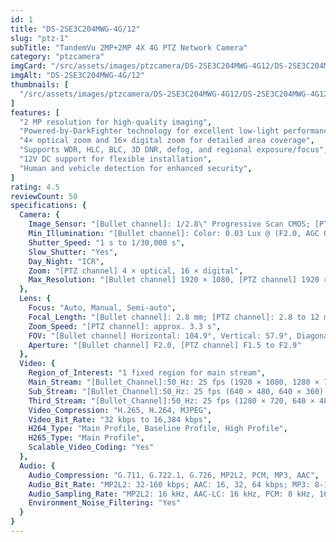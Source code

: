 ```yaml
---
id: 1
title: "DS-2SE3C204MWG-4G/12"
slug: "ptz-1"
subTitle: "TandemVu 2MP+2MP 4X 4G PTZ Network Camera"
category: "ptzcamera"
imgCard: "/src/assets/images/ptzcamera/DS-2SE3C204MWG-4G12/DS-2SE3C204MWG-4G12-1.png"
imgAlt: "DS-2SE3C204MWG-4G/12"
thumbnails: [
  "/src/assets/images/ptzcamera/DS-2SE3C204MWG-4G12/DS-2SE3C204MWG-4G12-1.png",
]
features: [
  "2 MP resolution for high-quality imaging",
  "Powered-by-DarkFighter technology for excellent low-light performance",
  "4× optical zoom and 16× digital zoom for detailed area coverage",
  "Supports WDR, HLC, BLC, 3D DNR, defog, and regional exposure/focus",
  "12V DC support for flexible installation",
  "Human and vehicle detection for enhanced security",
]
rating: 4.5
reviewCount: 50
specifications: {
  Camera: {
    Image_Sensor: "[Bullet channel]: 1/2.8\" Progressive Scan CMOS; [PTZ channel]: 1/2.8\" progressive scan CMOS",
    Min_Illumination: "[Bullet channel]: Color: 0.03 Lux @ (F2.0, AGC ON), B/W: 0.01 Lux @ (F2.0, AGC ON), 0 Lux with IR; [PTZ channel]: Color: 0.01 Lux @ (F1.5, AGC ON), B/W: 0.005Lux @ (F1.5, AGC ON), 0 Lux with IR",
    Shutter_Speed: "1 s to 1/30,000 s",
    Slow_Shutter: "Yes",
    Day_Night: "ICR",
    Zoom: "[PTZ channel] 4 × optical, 16 × digital",
    Max_Resolution: "[Bullet channel] 1920 × 1080, [PTZ channel] 1920 × 1080"
  },
  Lens: {
    Focus: "Auto, Manual, Semi-auto",
    Focal_Length: "[Bullet channel]: 2.8 mm; [PTZ channel]: 2.8 to 12 mm, 4 × optical",
    Zoom_Speed: "[PTZ channel]: approx. 3.3 s",
    FOV: "[Bullet channel] Horizontal: 104.9°, Vertical: 57.9°, Diagonal: 122.8°; [PTZ channel] Horizontal: 92° to 33°, Vertical: 49° to 18.2°, Diagonal: 104° to 37.7°",
    Aperture: "[Bullet channel] F2.0, [PTZ channel] F1.5 to F2.9"
  },
  Video: {
    Region_of_Interest: "1 fixed region for main stream",
    Main_Stream: "[Bullet_Channel]:50_Hz: 25 fps (1920 × 1080, 1280 × 720),60_Hz:30 fps (1920 × 1080, 1280 × 720);[PTZ_Channel]:50_Hz: 25 fps (1920 × 1080, 1280 × 720),60_Hz:30 fps (1920 × 1080, 1280 × 720)",
    Sub_Stream: "[Bullet_Channel]:50_Hz: 25 fps (640 × 480, 640 × 360),60_Hz:30 fps (640 × 480, 640 × 360);[PTZ_Channel]:50_Hz: 25 fps (640 × 480, 640 × 360),60_Hz:30 fps (640 × 480, 640 × 360)",
    Third_Stream: "[Bullet_Channel]:50_Hz: 25 fps (1280 × 720, 640 × 480, 640 × 360),60_Hz:30 fps (1280 × 720, 640 × 480, 640 × 360);[PTZ_Channel]:50_Hz: 25 fps (1280 × 720, 640 × 480, 640 × 360),60_Hz:30 fps (1280 × 720, 640 × 480, 640 × 360)",
    Video_Compression: "H.265, H.264, MJPEG",
    Video_Bit_Rate: "32 kbps to 16,384 kbps",
    H264_Type: "Main Profile, Baseline Profile, High Profile",
    H265_Type: "Main Profile",
    Scalable_Video_Coding: "Yes"
  },
  Audio: {
    Audio_Compression: "G.711, G.722.1, G.726, MP2L2, PCM, MP3, AAC",
    Audio_Bit_Rate: "MP2L2: 32-160 kbps; AAC: 16, 32, 64 kbps; MP3: 8-160 kbps",
    Audio_Sampling_Rate: "MP2L2: 16 kHz, AAC-LC: 16 kHz, PCM: 8 kHz, 16 kHz, MP3: 8 kHz, 16 kHz",
    Environment_Noise_Filtering: "Yes"
  }
}
---
```


